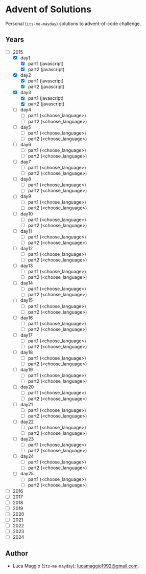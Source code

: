 # Advent of Solutions

Personal (`its-me-mayday`) solutions to advent-of-code challenge.

## Years
- [ ] 2015
  - [x] day1
    - [x] part1 (javascript)
    - [x] part2 (javascript)
  - [x] day2
    - [x] part1 (javascript)
    - [x] part2 (javascript)
  - [x] day3
    - [x] part1 (javascript)
    - [x] part2 (javascript)
  - [ ] day4
    - [ ] part1 (<choose_language>)
    - [ ] part2 (<choose_language>)
  - [ ] day5
    - [ ] part1 (<choose_language>)
    - [ ] part2 (<choose_language>)
  - [ ] day6
    - [ ] part1 (<choose_language>)
    - [ ] part2 (<choose_language>)
  - [ ] day7
    - [ ] part1 (<choose_language>)
    - [ ] part2 (<choose_language>)
  - [ ] day8
    - [ ] part1 (<choose_language>)
    - [ ] part2 (<choose_language>)
  - [ ] day9
    - [ ] part1 (<choose_language>)
    - [ ] part2 (<choose_language>)
  - [ ] day10
    - [ ] part1 (<choose_language>)
    - [ ] part2 (<choose_language>)
  - [ ] day11
    - [ ] part1 (<choose_language>)
    - [ ] part2 (<choose_language>)
  - [ ] day12
    - [ ] part1 (<choose_language>)
    - [ ] part2 (<choose_language>)
  - [ ] day13
    - [ ] part1 (<choose_language>)
    - [ ] part2 (<choose_language>)
  - [ ] day14
    - [ ] part1 (<choose_language>)
    - [ ] part2 (<choose_language>)
  - [ ] day15
    - [ ] part1 (<choose_language>)
    - [ ] part2 (<choose_language>)
  - [ ] day16
    - [ ] part1 (<choose_language>)
    - [ ] part2 (<choose_language>)
  - [ ] day17
    - [ ] part1 (<choose_language>)
    - [ ] part2 (<choose_language>)
  - [ ] day18
    - [ ] part1 (<choose_language>)
    - [ ] part2 (<choose_language>)
  - [ ] day19
    - [ ] part1 (<choose_language>)
    - [ ] part2 (<choose_language>)
  - [ ] day20
    - [ ] part1 (<choose_language>)
    - [ ] part2 (<choose_language>)
  - [ ] day21
    - [ ] part1 (<choose_language>)
    - [ ] part2 (<choose_language>)
  - [ ] day22
    - [ ] part1 (<choose_language>)
    - [ ] part2 (<choose_language>)
  - [ ] day23
    - [ ] part1 (<choose_language>)
    - [ ] part2 (<choose_language>)
  - [ ] day24
    - [ ] part1 (<choose_language>)
    - [ ] part2 (<choose_language>)
  - [ ] day25
    - [ ] part1 (<choose_language>)
    - [ ] part2 (<choose_language>)
- [ ] 2016
- [ ] 2017
- [ ] 2018
- [ ] 2019
- [ ] 2020
- [ ] 2021
- [ ] 2022
- [ ] 2023
- [ ] 2024

## Author
- Luca Maggio (`its-me-mayday`); lucamaggio1992@gmail.com.